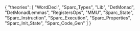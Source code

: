 {
    "theories": [
        "WordDecl",
        "Sparc_Types",
        "Lib",
        "DetMonad",
        "DetMonadLemmas",
        "RegistersOps",
        "MMU",
        "Sparc_State",
        "Sparc_Instruction",
        "Sparc_Execution",
        "Sparc_Properties",
        "Sparc_Init_State",
        "Sparc_Code_Gen"
    ]
}